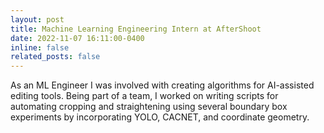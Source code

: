 ```yaml
---
layout: post
title: Machine Learning Engineering Intern at AfterShoot
date: 2022-11-07 16:11:00-0400
inline: false
related_posts: false
---
```


As an ML Engineer I was involved with creating algorithms for AI-assisted editing tools. Being part of a team, I worked on writing scripts for automating cropping and straightening using several boundary box experiments by incorporating YOLO, CACNET, and coordinate geometry.
